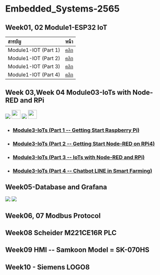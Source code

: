 # Embedded_Systems-2565

## Week01, 02 Module1-ESP32 IoT


| สารบัญ | หน้า |
| :-------- | :--------: |
|   Module1-IOT (Part 1)   |   [คลิก](https://github.com/panupongKanin/Embedded_Systems-2565/tree/main/Module1-IOT%20(Part%201))   |
|   Module1-IOT (Part 2)   |   [คลิก](https://github.com/panupongKanin/Embedded_Systems-2565/tree/main/Module1-IOT%20(Part%202)%20)   |
|   Module1-IOT (Part 3)   |   [คลิก](https://github.com/panupongKanin/Embedded_Systems-2565/tree/main/Module1-IOT%20(Part%203))   |
|   Module1-IOT (Part 4)   |   [คลิก](https://github.com/panupongKanin/Embedded_Systems-2565/tree/main/Module1-IOT%20(Part%204))   |


## Week 03,Week 04 Module03-IoTs with Node-RED and RPi
<img src="https://img.shields.io/badge/Raspberry%20Pi-A22846?style=for-the-badge&logo=Raspberry%20Pi&logoColor=white" />  <img src="https://miro.medium.com/v2/resize:fit:450/1*42THQpc7zbSSsz4j2pgWVQ.png" width="auto" height="28"> <img src="https://img.shields.io/badge/Line-00C300?style=for-the-badge&logo=line&logoColor=white" /> <img src="https://mosquitto.org/images/mosquitto-text-side-28.png" width="auto" height="28"> 

- ### [Module3-IoTs (Part 1 -- Getting Start Raspberry Pi)](https://github.com/panupongKanin/Embedded_Systems-2565/tree/main/Week%2003%2CWeek%2004%20Module03-IoTs%20with%20Node-RED%20and%20RPi/Module3-IoTs%20(Part%201%20--%20Getting%20Start%20Raspberry%20Pi))



- ### [Module3-IoTs (Part 2 -- Getting Start Node-RED on RPi4)](https://github.com/panupongKanin/Embedded_Systems-2565/tree/main/Week%2003%2CWeek%2004%20Module03-IoTs%20with%20Node-RED%20and%20RPi/Module3-IoTs%20(Part%202%20--%20Getting%20Start%20Node-RED%20on%20RPi4))



- ### [Module3-IoTs (Part 3 -- IoTs with Node-RED and RPi)](https://github.com/panupongKanin/Embedded_Systems-2565/tree/main/Week%2003%2CWeek%2004%20Module03-IoTs%20with%20Node-RED%20and%20RPi/Module3-IoTs%20(Part%203%20--%20IoTs%20with%20Node-RED%20and%20RPi))



- ### [Module3-IoTs (Part 4 -- Chatbot LINE in Smart Farming)](https://github.com/panupongKanin/Embedded_Systems-2565/tree/main/Week%2003%2CWeek%2004%20Module03-IoTs%20with%20Node-RED%20and%20RPi/Module3-IoTs%20(Part%204%20--%20Chatbot%20LINE%20in%20Smart%20Farming))

## Week05-Database and Grafana
<img src="https://img.shields.io/badge/Grafana-F2F4F9?style=for-the-badge&logo=grafana&logoColor=orange&labelColor=F2F4F9" /> <img src="https://img.shields.io/badge/InfluxDB-22ADF6?style=for-the-badge&logo=InfluxDB&logoColor=white" /> 


## Week06, 07 Modbus Protocol
## Week08 Scheider M221CE16R PLC
## Week09 HMI -- Samkoon Model = SK-070HS
## Week10 - Siemens LOGO8
